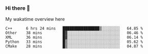 ### Hi there 👋

<!--
**Jassy930/Jassy930** is a ✨ _special_ ✨ repository because its `README.md` (this file) appears on your GitHub profile.

Here are some ideas to get you started:

- 🔭 I’m currently working on ...
- 🌱 I’m currently learning ...
- 👯 I’m looking to collaborate on ...
- 🤔 I’m looking for help with ...
- 💬 Ask me about ...
- 📫 How to reach me: ...
- 😄 Pronouns: ...
- ⚡ Fun fact: ...
-->

My wakatime overview here
<!--START_SECTION:waka-->
```text
C++      6 hrs 24 mins   ████████████████▒░░░░░░░░   64.85 % 
Other    38 mins         █▓░░░░░░░░░░░░░░░░░░░░░░░   06.46 % 
XML      36 mins         █▓░░░░░░░░░░░░░░░░░░░░░░░   06.14 % 
Python   33 mins         █▒░░░░░░░░░░░░░░░░░░░░░░░   05.62 % 
CMake    28 mins         █▒░░░░░░░░░░░░░░░░░░░░░░░   04.87 % 
```
<!--END_SECTION:waka-->
